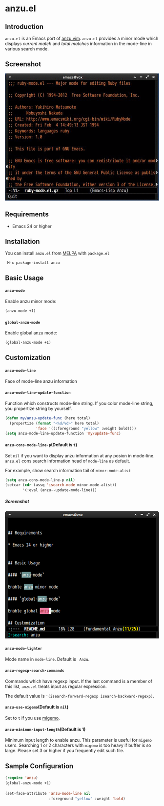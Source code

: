 # anzu.el

## Introduction

`anzu.el` is an Emacs port of [anzu.vim](https://github.com/osyo-manga/vim-anzu).
`anzu.el` provides a minor mode which displays *current match* and *total matches*
information in the mode-line in various search mode.


## Screenshot

![anzu.gif](image/anzu.gif)


## Requirements

* Emacs 24 or higher


## Installation

You can install `anzu.el` from [MELPA](http://melpa.milkbox.net/) with `package.el`

```
 M-x package-install anzu
```


## Basic Usage

#### `anzu-mode`

Enable anzu minor mode:

```lisp
(anzu-mode +1)
```

#### `global-anzu-mode`

Enable global anzu mode:

```lisp
(global-anzu-mode +1)
```

## Customization

#### `anzu-mode-line`

Face of mode-line anzu information

#### `anzu-mode-line-update-function`

Function which constructs mode-line string. If you color mode-line string,
you propertize string by yourself.

```lisp
(defun my/anzu-update-func (here total)
  (propertize (format "<%d/%d>" here total)
              'face '((:foreground "yellow" :weight bold))))
(setq anzu-mode-line-update-function 'my/update-func)
```

#### `anzu-cons-mode-line-p`(Default is `t`)

Set `nil` if you want to display anzu information at any posion in mode-line.
`anzu.el` cons search information head of `mode-line` as default.

For example, show search information tail of `minor-mode-alist`

```lisp
(setq anzu-cons-mode-line-p nil)
(setcar (cdr (assq 'isearch-mode minor-mode-alist))
        '(:eval (anzu--update-mode-line)))
```

##### Screenshot

![anzu-any-position](image/anzu-any-position.png)


#### `anzu-mode-lighter`

Mode name in `mode-line`. Default is ` Anzu`.

#### `anzu-regexp-search-commands`

Commands which have regexp input. If the last command is a member of this list,
`anzu.el` treats input as regular expression.

The default value is `'(isearch-forward-regexp isearch-backward-regexp)`.

#### `anzu-use-migemo`(Default is `nil`)

Set to `t` if you use [migemo](https://github.com/emacs-jp/migemo).

#### `anzu-minimum-input-length`(Default is 1)

Minimum input length to enable anzu. This parameter is useful for `migemo` users.
Searching 1 or 2 characters with `migemo` is too heavy if buffer is so large.
Please set 3 or higher if you frequently edit such file.


## Sample Configuration

```lisp
(require 'anzu)
(global-anzu-mode +1)

(set-face-attribute 'anzu-mode-line nil
                    :foreground "yellow" :weight 'bold)
```
